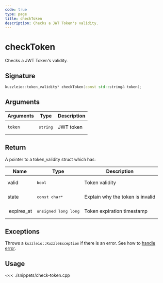 ```yaml
---
code: true
type: page
title: checkToken
description: Checks a JWT Token's validity.
---
```


# checkToken

Checks a JWT Token's validity.

## Signature

```cpp
kuzzleio::token_validity* checkToken(const std::string& token);
```

## Arguments

| Arguments | Type              | Description |
| --------- | ----------------- | ----------- |
| `token`   | <pre>string</pre> | JWT token   |

## Return

A pointer to a token_validity struct which has:

| Name        | Type                          | Description                      |
| ----------- | ----------------------------- | -------------------------------- |
| valid       | <pre>bool</pre>               | Token validity                   |
| state       | <pre>const char\*</pre>       | Explain why the token is invalid |
|  expires_at | <pre>unsigned long long</pre> | Token expiration timestamp       |

## Exceptions

Throws a `kuzzleio::KuzzleException` if there is an error. See how to [handle error](/sdk/cpp/1/error-handling).

## Usage

<<< ./snippets/check-token.cpp
